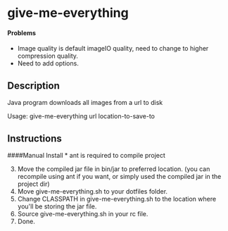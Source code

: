 # give-me-everything

#### Problems
- Image quality is default imageIO quality, need to change to higher compression quality.
- Need to add options.

## Description
Java program downloads all images from a url to disk

Usage: give-me-everything url location-to-save-to

## Instructions
####Manual Install
\* ant is required to compile project

3. Move the compiled jar file in bin/jar to preferred location. (you can recompile using ant if you want, or simply used the compiled jar in the project dir)
4. Move give-me-everything.sh to your dotfiles folder.
5. Change CLASSPATH in give-me-everything.sh to the location where you'll be storing the jar file.
5. Source give-me-everything.sh in your rc file.
6. Done.

